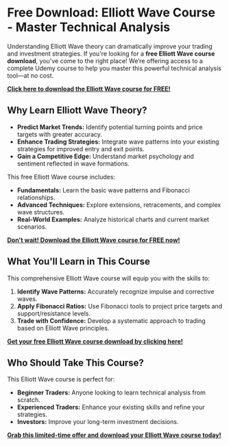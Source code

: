 # Free Download: Elliott Wave Course - Master Technical Analysis

Understanding Elliott Wave theory can dramatically improve your trading and investment strategies. If you're looking for a **free Elliott Wave course download**, you've come to the right place! We’re offering access to a complete Udemy course to help you master this powerful technical analysis tool—at no cost.

[**Click here to download the Elliott Wave course for FREE!**](https://udemywork.com/elliott-wave-course)

## Why Learn Elliott Wave Theory?

*   **Predict Market Trends:** Identify potential turning points and price targets with greater accuracy.
*   **Enhance Trading Strategies:** Integrate wave patterns into your existing strategies for improved entry and exit points.
*   **Gain a Competitive Edge:** Understand market psychology and sentiment reflected in wave formations.

This free Elliott Wave course includes:

*   **Fundamentals:** Learn the basic wave patterns and Fibonacci relationships.
*   **Advanced Techniques:** Explore extensions, retracements, and complex wave structures.
*   **Real-World Examples:** Analyze historical charts and current market scenarios.

[**Don't wait! Download the Elliott Wave course for FREE now!**](https://udemywork.com/elliott-wave-course)

## What You'll Learn in This Course

This comprehensive Elliott Wave course will equip you with the skills to:

1.  **Identify Wave Patterns:** Accurately recognize impulse and corrective waves.
2.  **Apply Fibonacci Ratios:** Use Fibonacci tools to project price targets and support/resistance levels.
3.  **Trade with Confidence:** Develop a systematic approach to trading based on Elliott Wave principles.

[**Get your free Elliott Wave course download by clicking here!**](https://udemywork.com/elliott-wave-course)

## Who Should Take This Course?

This Elliott Wave course is perfect for:

*   **Beginner Traders:** Anyone looking to learn technical analysis from scratch.
*   **Experienced Traders:** Enhance your existing skills and refine your strategies.
*   **Investors:** Improve your long-term investment decisions.

**[Grab this limited-time offer and download your Elliott Wave course today!](https://udemywork.com/elliott-wave-course)**
